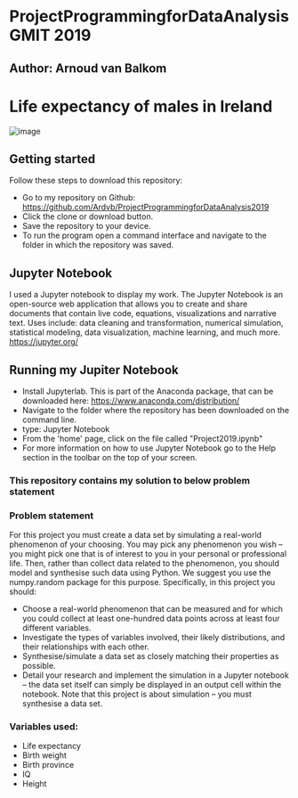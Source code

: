 # ProjectProgrammingforDataAnalysis GMIT 2019

## Author: Arnoud van Balkom

# Life expectancy of males in Ireland

![image](https://user-images.githubusercontent.com/47186083/69768433-6ff07a00-1178-11ea-9d8e-884eef66e203.png)

## Getting started

Follow these steps to download this repository:

- Go to my repository on Github: https://github.com/Ardvb/ProjectProgrammingforDataAnalysis2019
- Click the clone or download button.
- Save the repository to your device.
- To run the program open a command interface and navigate to the folder in which the repository was saved.

## Jupyter Notebook

I used a Jupyter notebook to display my work. The Jupyter Notebook is an open-source web application that allows you to create and share documents that contain live code, equations, visualizations and narrative text. Uses include: data cleaning and transformation, numerical simulation, statistical modeling, data visualization, machine learning, and much more. https://jupyter.org/

## Running my Jupiter Notebook

- Install Jupyterlab. This is part of the Anaconda package, that can be downloaded here: https://www.anaconda.com/distribution/
- Navigate to the folder where the repository has been downloaded on the command line.
- type: Jupyter Notebook
- From the 'home' page, click on the file called "Project2019.ipynb"
- For more information on how to use Jupyter Notebook go to the Help section in the toolbar on the top of your screen.

### This repository contains my solution to below problem statement

### Problem statement
For this project you must create a data set by simulating a real-world phenomenon of
your choosing. You may pick any phenomenon you wish – you might pick one that is
of interest to you in your personal or professional life. Then, rather than collect data
related to the phenomenon, you should model and synthesise such data using Python.
We suggest you use the numpy.random package for this purpose.
Specifically, in this project you should:
- Choose a real-world phenomenon that can be measured and for which you could
collect at least one-hundred data points across at least four different variables.
- Investigate the types of variables involved, their likely distributions, and their
relationships with each other.
- Synthesise/simulate a data set as closely matching their properties as possible.
- Detail your research and implement the simulation in a Jupyter notebook – the
data set itself can simply be displayed in an output cell within the notebook.
Note that this project is about simulation – you must synthesise a data set.

### Variables used:
- Life expectancy
- Birth weight
- Birth province
- IQ
- Height
